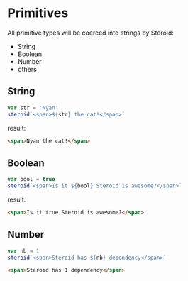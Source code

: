 # Primitives

All primitive types will be coerced into strings by Steroid:
  - String
  - Boolean
  - Number
  - others

## String

```js
var str = 'Nyan'
steroid`<span>${str} the cat!</span>`
```

result:

```html
<span>Nyan the cat!</span>
```

## Boolean

```js
var bool = true
steroid`<span>Is it ${bool} Steroid is awesome?</span>`
```
result:

```html
<span>Is it true Steroid is awesome?</span>
```

## Number

```js
var nb = 1
steroid`<span>Steroid has ${nb} dependency</span>`
```

```html
<span>Steroid has 1 dependency</span>
```

